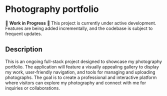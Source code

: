 # Photography portfolio

🚧 **Work in Progress** 🚧
This project is currently under active development. Features are being added incrementally, and the codebase is subject to frequent updates. 

## Description
This is an ongoing full-stack project designed to showcase my photography portfolio. 
The application will feature a visually appealing gallery to display my work, user-friendly navigation, and tools for managing and uploading photographs. The goal is to create a professional and interactive platform where visitors can explore my photography and connect with me for inquiries or collaborations.


